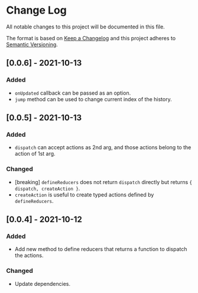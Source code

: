 # Change Log
All notable changes to this project will be documented in this file.

The format is based on [Keep a Changelog](http://keepachangelog.com/)
and this project adheres to [Semantic Versioning](http://semver.org/).

## [0.0.6] - 2021-10-13
### Added
- `onUpdated` callback can be passed as an option.
- `jump` method can be used to change current index of the history.

## [0.0.5] - 2021-10-13
### Added
- `dispatch` can accept actions as 2nd arg, and those actions belong to the action of 1st arg.

### Changed
- [breaking] `defineReducers` does not return `dispatch` directly but returns `{ dispatch, createAction }`.
- `createAction` is useful to create typed actions defined by `defineReducers`.

## [0.0.4] - 2021-10-12
### Added
- Add new method to define reducers that returns a function to dispatch the actions.

### Changed
- Update dependencies.
